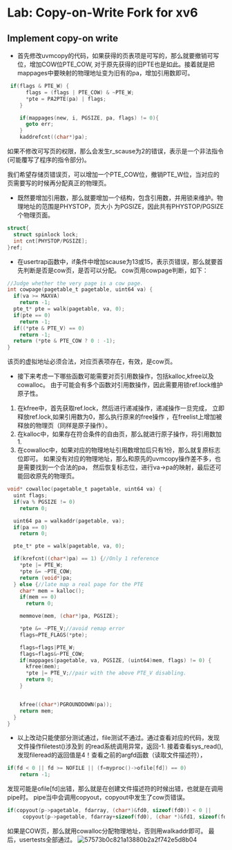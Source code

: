 # Lab: Copy-on-Write Fork for xv6
## Implement copy-on write
- 首先修改uvmcopy的代码，如果获得的页表项是可写的，那么就要撤销可写位，增加COW位PTE_COW,
对于原先获得的旧PTE也是如此。接着就是把mappages中要映射的物理地址变为旧有的pa，增加引用数即可。
```c
 if(flags & PTE_W) {
      flags = (flags | PTE_COW) & ~PTE_W;
      *pte = PA2PTE(pa) | flags;
    }

    if(mappages(new, i, PGSIZE, pa, flags) != 0){
      goto err;
    }
    kaddrefcnt((char*)pa);
```
如果不修改可写页的权限，那么会发生r_scause为2的错误，表示是一个非法指令(可能覆写了程序的指令部分)。

我们希望存储页错误页，可以增加一个PTE_COW位，撤销PTE_W位，当对应的页需要写的时候再分配真正的物理页。

- 既然要增加引用数，那么就要增加一个结构，包含引用数，并用锁来维护。物理地址的范围是PHYSTOP，页大小
为PGSIZE，因此共有PHYSTOP/PGSIZE个物理页面。
```c
struct{
  struct spinlock lock;
  int cnt[PHYSTOP/PGSIZE];
}ref;
```
- 在usertrap函数中，if条件中增加scause为13或15，表示页错误，那么就要首先判断是否是cow页，是否可以分配。
cow页用cowpage判断，如下：
```c
//Judge whether the very page is a cow page.
int cowpage(pagetable_t pagetable, uint64 va) {
  if(va >= MAXVA)
    return -1;
  pte_t* pte = walk(pagetable, va, 0);
  if(pte == 0)
    return -1;
  if((*pte & PTE_V) == 0)
    return -1;
  return (*pte & PTE_COW ? 0 : -1);
}
```
该页的虚拟地址必须合法，对应页表项存在，有效，是cow页。

- 接下来考虑一下哪些函数可能需要对页引用数操作，包括kalloc,kfree以及cowalloc。
由于可能会有多个函数对引用数操作，因此需要用锁ref.lock维护原子性。

1. 在kfree中，首先获取ref.lock，然后进行递减操作，递减操作一旦完成，
立即释放ref.lock,如果引用数为0，那么执行原来的free操作
，在freelist上增加被释放的物理页（同样是原子操作）。
2. 在kalloc中，如果存在符合条件的自由页，那么就进行原子操作，将引用数加1.
3. 在cowalloc中，如果对应的物理地址引用数增加后只有1份，那么就复原标志位即可。
如果没有对应的物理地址，那么和原先的uvmcopy操作差不多，也是需要找到一个合法的pa，
然后恢复标志位，进行va->pa的映射，最后还可能回收原先的物理页。
```c
void* cowalloc(pagetable_t pagetable, uint64 va) {
  uint flags;
  if(va % PGSIZE != 0)
    return 0;

  uint64 pa = walkaddr(pagetable, va);  
  if(pa == 0)
    return 0;

  pte_t* pte = walk(pagetable, va, 0); 

  if(krefcnt((char*)pa) == 1) {//Only 1 reference
    *pte |= PTE_W;
    *pte &= ~PTE_COW;
    return (void*)pa;
  } else {//late map a real page for the PTE
    char* mem = kalloc();
    if(mem == 0)
      return 0;

    memmove(mem, (char*)pa, PGSIZE);

    *pte &= ~PTE_V;//avoid remap error
    flags=PTE_FLAGS(*pte);

    flags=flags|PTE_W;
    flags=flags&~PTE_COW;
    if(mappages(pagetable, va, PGSIZE, (uint64)mem, flags) != 0) {
      kfree(mem);
      *pte |= PTE_V;//pair with the above PTE_V disabling.
      return 0;
    }


    kfree((char*)PGROUNDDOWN(pa));
    return mem;
  }
}
```
- 以上改动只能使部分测试通过，file测试不通过。通过查看对应的代码，发现文件操作filetest()涉及到
的read系统调用异常，返回-1.
接着查看sys_read(),发现fileread的返回值是4！查看之前的argfd函数（读取文件描述符），
```c
if(fd < 0 || fd >= NOFILE || (f=myproc()->ofile[fd]) == 0)
    return -1;
```
发现可能是ofile[fd]出错，那么就是在创建文件描述符的时候出错，也就是在调用pipe时。
pipe当中会调用copyout，copyout中发生了cow页错误。
```c
if(copyout(p->pagetable, fdarray, (char*)&fd0, sizeof(fd0)) < 0 ||
     copyout(p->pagetable, fdarray+sizeof(fd0), (char *)&fd1, sizeof(fd1)) < 0)
```
如果是COW页，那么就用cowalloc分配物理地址，否则用walkaddr即可。
最后，usertests全部通过。
![57573b0c821a13880b2a2f742e5d8b04](https://github.com/VictorHuu/XV6LabTJ/assets/103842499/13f9cefa-ece2-4f3c-8285-2534a308e9ce)

